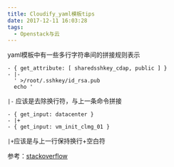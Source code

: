 ```yaml
---
title: Cloudify_yaml模板tips
date: 2017-12-11 16:03:28
tags: 
  - Openstack与云
---
```


yaml模板中有一些多行字符串间的拼接规则表示
```
- { get_attribute: [ sharedsshkey_cdap, public ] }
- |-
  ' >/root/.sshkey/id_rsa.pub
  echo '
```
<!-- more -->

``|-`` 应该是去除换行符，与上一条命令拼接
```
- { get_input: datacenter }
- |+
- { get_input: vm_init_clmg_01 }  
```
``|+``应该是与上一行保持换行+空白符


参考：[stackoverflow](https://stackoverflow.com/questions/3790454/in-yaml-how-do-i-break-a-string-over-multiple-lines)